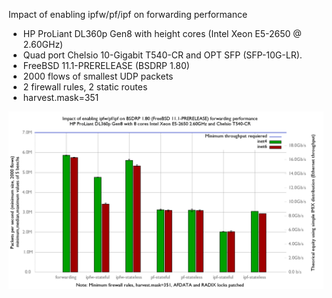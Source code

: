 Impact of enabling ipfw/pf/ipf on forwarding performance
  - HP ProLiant DL360p Gen8 with height cores (Intel Xeon E5-2650 @ 2.60GHz)
  - Quad port Chelsio 10-Gigabit T540-CR and OPT SFP (SFP-10G-LR).
  - FreeBSD 11.1-PRERELEASE (BSDRP 1.80)
  - 2000 flows of smallest UDP packets
  - 2 firewall rules, 2 static routes
  - harvest.mask=351

![Impact of enabling ipfw/pf/ipf on forwarding performance on FreeBSD 11.1-PRERELEASE(BSDRP 1.80)](graph.png)
